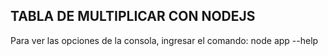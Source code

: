## TABLA DE MULTIPLICAR CON NODEJS

Para ver las opciones de la consola, ingresar el comando: node app --help 